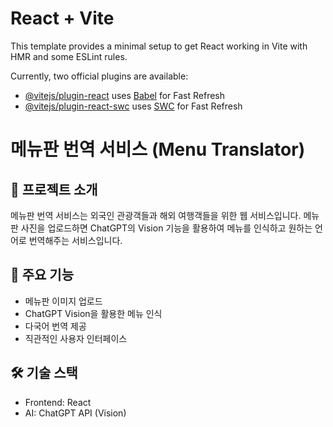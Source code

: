 # React + Vite

This template provides a minimal setup to get React working in Vite with HMR and some ESLint rules.

Currently, two official plugins are available:

- [@vitejs/plugin-react](https://github.com/vitejs/vite-plugin-react/blob/main/packages/plugin-react/README.md) uses [Babel](https://babeljs.io/) for Fast Refresh
- [@vitejs/plugin-react-swc](https://github.com/vitejs/vite-plugin-react-swc) uses [SWC](https://swc.rs/) for Fast Refresh

# 메뉴판 번역 서비스 (Menu Translator)

## 📝 프로젝트 소개
메뉴판 번역 서비스는 외국인 관광객들과 해외 여행객들을 위한 웹 서비스입니다. 메뉴판 사진을 업로드하면 ChatGPT의 Vision 기능을 활용하여 메뉴를 인식하고 원하는 언어로 번역해주는 서비스입니다.

## 🚀 주요 기능
- 메뉴판 이미지 업로드
- ChatGPT Vision을 활용한 메뉴 인식
- 다국어 번역 제공
- 직관적인 사용자 인터페이스

## 🛠 기술 스택
- Frontend: React
- AI: ChatGPT API (Vision)

